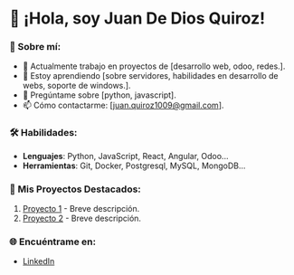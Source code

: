 # 👋 ¡Hola, soy Juan De Dios Quiroz!

### 🎯 Sobre mí:
- 🔭 Actualmente trabajo en proyectos de [desarrollo web, odoo, redes.].
- 🌱 Estoy aprendiendo [sobre servidores, habilidades en desarrollo de webs, soporte de windows.].
- 💬 Pregúntame sobre [python, javascript].
- 📫 Cómo contactarme: [juan.quiroz1009@gmail.com].

### 🛠️ Habilidades:
- **Lenguajes**: Python, JavaScript, React, Angular, Odoo...
- **Herramientas**: Git, Docker, Postgresql, MySQL, MongoDB...

### 🚀 Mis Proyectos Destacados:
1. [Proyecto 1](https://github.com/tu_usuario/proyecto1) - Breve descripción.
2. [Proyecto 2](https://github.com/tu_usuario/proyecto2) - Breve descripción.

### 🌐 Encuéntrame en:
- [LinkedIn](https://linkedin.com/in/juan-quiroz-b11732229)
